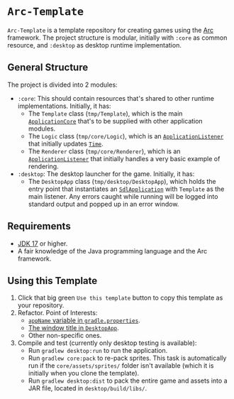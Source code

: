# `Arc-Template`
`Arc-Template` is a template repository for creating games using the [Arc](https://github.com/Anuken/Arc) framework. The project structure is modular, initially with `:core` as common resource, and `:desktop` as desktop runtime implementation.

## General Structure
The project is divided into 2 modules:
- `:core`: This should contain resources that's shared to other runtime implementations. Initially, it has:
  - The `Template` class (`tmp/Template`), which is the main [`ApplicationCore`](https://github.com/Anuken/Arc/blob/v139/arc-core/src/arc/ApplicationCore.java) that's to be supplied with other application modules.
  - The `Logic` class (`tmp/core/Logic`), which is an [`ApplicationListener`](https://github.com/Anuken/Arc/blob/v139/arc-core/src/arc/ApplicationListener.java) that initially updates [`Time`](https://github.com/Anuken/Arc/blob/v139/arc-core/src/arc/util/Time.java).
  - The `Renderer` class (`tmp/core/Renderer`), which is an [`ApplicationListener`](https://github.com/Anuken/Arc/blob/v139/arc-core/src/arc/ApplicationListener.java) that initially handles a very basic example of rendering.
- `:desktop`: The desktop launcher for the game. Initially, it has:
  - The `DesktopApp` class (`tmp/desktop/DesktopApp`), which holds the entry point that instantiates an [`SdlApplication`](https://github.com/Anuken/Arc/blob/v139/backends/backend-sdl/src/arc/backend/sdl/SdlApplication.java) with `Template` as the main listener. Any errors caught while running will be logged into standard output and popped up in an error window.

## Requirements
- [JDK 17](https://adoptium.net/temurin/releases/) or higher.
- A fair knowledge of the Java programming language and the Arc framework.

## Using this Template
1. Click that big green `Use this template` button to copy this template as your repository.
2. Refactor. Point of Interests:
    - [`appName` variable in `gradle.properties`](https://github.com/GlennFolker/Arc-Template/blob/master/gradle.properties#L2).
    - [The window title in `DesktopApp`](https://github.com/GlennFolker/Arc-Template/blob/master/desktop/src/tmp/desktop/DesktopApp.java#L14).
    - Other non-specific ones.
3. Compile and test (currently only desktop testing is available):
    - Run `gradlew desktop:run` to run the application.
    - Run `gradlew core:pack` to re-pack sprites. This task is automatically run if the `core/assets/sprites/` folder isn't available (which it is initially when you clone the template).
    - Run `gradlew desktop:dist` to pack the entire game and assets into a JAR file, located in `desktop/build/libs/`.
